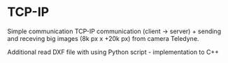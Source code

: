 # TCP-IP
 Simple communication TCP-IP communication (client -> server) + sending and receving big images (8k px x +20k px) from camera Teledyne.

Additional read DXF file with using Python script - implementation to C++
